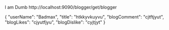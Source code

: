 I am Dumb
http://localhost:9090/blogger/get/blogger

{
   "userName": "Badmax",
    "title": "htkkyvkuyvu",
    "blogComment": "cjtftjyut",
    "blogLikes": "cjyutfjyu",
    "blogDislike": "cyjtjyt"
}
